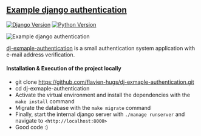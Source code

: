 ## [Example django authentication](https://github.com/flavien-hugs/dj-exmaple-authentication.git)

[![Django Version](https://img.shields.io/badge/Django-Version3-success.svg)](https://www.djangoproject.com)
[![Python Version](https://img.shields.io/badge/Python-3.6-brightgreen.svg)](https://www.python.com)

![Example django authentication](https://github.com/flavien-hugs/dj-example-authentication/blob/main/screenshort.png)

[dj-exmaple-authentication](https://github.com/flavien-hugs/authentication/) is a small authentication system application with e-mail address verification.

#### Installation & Execution of the project locally

* git clone https://github.com/flavien-hugs/dj-exmaple-authentication.git
* cd dj-exmaple-authentication
* Activate the virtual environment and install the dependencies with the `make install` command
* Migrate the database with the `make migrate` command
* Finally, start the internal django server with `./manage runserver` and navigate to `<http://localhost:8000>`
* Good code :)
